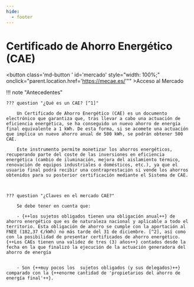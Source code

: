 ```yaml
---
hide:
  - footer
---
```


# Certificado de Ahorro Energético (CAE)

<button class='md-button ' id='mercado' style="width: 100%;" onclick="parent.location.href='https://mecae.es/'"" >Acceso al Mercado</button>


!!! note "Antecedentes"

    ??? question "¿Qué es un CAE? [^1]"

        Un Certificado de Ahorro Energético (CAE) es un documento electrónico que garantiza que, tras llevar a cabo una actuación de eficiencia energética, se ha conseguido un nuevo ahorro de energía final equivalente a 1 kWh. De esta forma, si se acomete una actuación que implica un nuevo ahorro anual de 500 kWh, se podrán obtener 500 CAE.

        Este instrumento permite monetizar los ahorros energéticos, recuperando parte del coste de las inversiones en eficiencia energética (cambio de iluminación, mejora del aislamiento térmico, renovación de equipos industriales o domésticos, etc.), ya que el usuario final podrá recibir una contraprestación si vende los ahorros obtenidos para su posterior certificación mediante el Sistema de CAE.



    ??? question "¿Claves en el mercado CAE?"

        Se debe tener en cuenta que:

        - {++los sujetos obligados tienen una obligación anual++} de ahorro energético que es de naturaleza nacional y aplicable a todo el territorio. Esta obligación de ahorro se cumple con la aportación al FNEE (182,37 €/kWh) no más tarde del 31 de diciembre. [^2], así como con la posibilidad de presentar certificados de ahorro energético. {++Los CAEs tienen una validez de tres (3) años++} contados desde la fecha en la que finalizó la ejecución de la actuación generadora del ahorro de energía 


        - Son {++muy pocos los  sujetos obligados (y sus delegados)++}   comparado con la {++enorme cantidad de 'propietarios del ahorro de energía final'++}.



[^1]:[Real Decreto 36/2023, de 24 de enero, por el que se establece un sistema de Certificados de Ahorro Energético.](https://www.boe.es/diario_boe/txt.php?id=BOE-A-2023-2027)

[^2]: [Orden TED/268/2024, de 20 de marzo, por la que se establecen las obligaciones de ahorro energético, el cumplimiento mediante Certificados de Ahorro Energético y la aportación mínima al Fondo Nacional de Eficiencia Energética para el año 2024.](https://www.boe.es/diario_boe/txt.php?id=BOE-A-2024-5841)